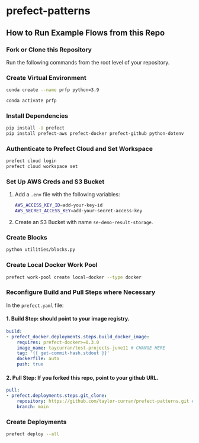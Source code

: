 # prefect-patterns

## How to Run Example Flows from this Repo

### Fork or Clone this Repository
Run the following commands from the root level of your repository.

### Create Virtual Environment
```bash
conda create --name prfp python=3.9
```
```bash
conda activate prfp
```

### Install Dependencies

```bash
pip install -U prefect 
pip install prefect-aws prefect-docker prefect-github python-dotenv
```

### Authenticate to Prefect Cloud and Set Workspace
```bash
prefect cloud login
prefect cloud workspace set
```

### Set Up AWS Creds and S3 Bucket
1. Add a `.env` file with the following variables:
    ```bash
    AWS_ACCESS_KEY_ID=add-your-key-id
    AWS_SECRET_ACCESS_KEY=add-your-secret-access-key
    ```
2. Create an S3 Bucket with name `se-demo-result-storage`.
### Create Blocks
```bash
python utilities/blocks.py
```
### Create Local Docker Work Pool
```bash
prefect work-pool create local-docker --type docker
```

### Reconfigure Build and Pull Steps where Necessary
In the `prefect.yaml` file:
#### 1. **Build Step:** should point to your image registry.
```yaml
build:
- prefect_docker.deployments.steps.build_docker_image:
    requires: prefect-docker>=0.3.0
    image_name: taycurran/test-projects-june11 # CHANGE HERE
    tag: '{{ get-commit-hash.stdout }}'
    dockerfile: auto
    push: true
```
#### 2. **Pull Step:** If you forked this repo, point to your github URL.
```yaml
pull:
- prefect.deployments.steps.git_clone:
    repository: https://github.com/taylor-curran/prefect-patterns.git # CHANGE HERE
    branch: main
```

### Create Deployments
```bash
prefect deploy --all
```
